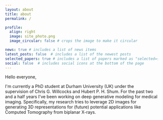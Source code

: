 ```yaml
---
layout: about
title: about
permalink: /

profile:
  align: right
  image: site_photo.png
  image_circular: false # crops the image to make it circular

news: true # includes a list of news items
latest_posts: false  # includes a list of the newest posts
selected_papers: true # includes a list of papers marked as "selected={true}"
social: false  # includes social icons at the bottom of the page
---
```


Hello everyone,

I'm currently a PhD student at Durham University (UK) under the supervision of Chris G. Willcocks and Hubert P. H. Shum. For the past two and a half years I've been working on deep generative modeling for medical imaging. Specifically, my research tries to leverage 2D images for generating 3D representations for (future) potential applications like Computed Tomography from biplanar X-rays. 
